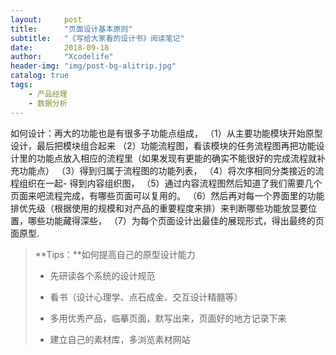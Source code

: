 ```yaml
---
layout:     post
title:      "页面设计基本原则"
subtitle:   "《写给大家看的设计书》阅读笔记"
date:       2018-09-18
author:     "Xcodelife"
header-img: "img/post-bg-alitrip.jpg"
catalog: true
tags:
    - 产品经理
    - 数据分析
---
```



如何设计：再大的功能也是有很多子功能点组成，
（1）从主要功能模块开始原型设计，最后把模块组合起来
（2）功能流程图，看该模块的任务流程图再把功能设计里的功能点放入相应的流程里（如果发现有更能的确实不能很好的完成流程就补充功能点）
（3）得到归属于流程图的功能列表，
（4）将次序相同分类接近的流程组织在一起- 得到内容组织图，
（5）通过内容流程图然后知道了我们需要几个页面来吧流程完成，有哪些页面可以复用的。
（6）然后再对每一个界面里的功能排优先级（根据使用的规模和对产品的重要程度来排）来判断哪些功能放显要位置，哪些功能藏得深些，
（7）为每个页面设计出最佳的展现形式，得出最终的页面原型.


>**Tips：**如何提高自己的原型设计能力
>
>* 先研读各个系统的设计规范
>
>* 看书（设计心理学、点石成金、交互设计精髓等）
>
>* 多用优秀产品，临摹页面，默写出来，页面好的地方记录下来
>
>* 建立自己的素材库，多浏览素材网站











